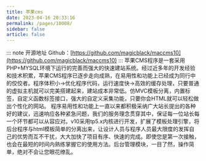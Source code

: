 ```yaml
---
title: 苹果cms
date: 2023-04-16 20:33:16
permalink: /pages/10008/
sidebar: false
article: false
---
```

::: note 开源地址
Github：[https://github.com/magicblack/maccms10](https://github.com/magicblack/maccms10)
:::
苹果CMS程序是一套采用PHP+MYSQL环境下运行的完善而强大的快速建站系统。经过近多年的开发经验和技术积累，苹果CMS程序已逐步走向成熟，在易用性和功能上已经成为同行中的佼佼者。程序体积小->优化程序代码，运行速度快->高效的缓存处理，只要普通的虚拟主机就可以完美搭建起来，建站成本非常低。仿MVC模板分离，内置标签，自定义函数标签接口，强大的自定义采集功能，只要你会HTML就可以轻松做出个性化的网站。 程序易用性和功能上一直以来都积极采纳广大站长提出的各种好的建议，迅速响应各种紧急问题，我们的服务理念贯穿其中，保证每一位站长每一个环节都可以从容应对。v10采用tp5.x内核进行开发，扩展了模板处理引擎，将后台程序与html模板简单的分离出来，让设计人员与程序人员最大限度的发挥自己的优势而互不干扰，大大加快了项目有序、快速的完成。即使您是第一次接触，也会在最短的时间内熟练掌握它的使用方法。后台管理模块，一目了然，操作简单，绝对不会让您眼花缭乱。